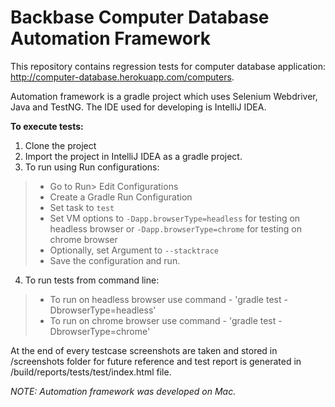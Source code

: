 # Backbase Computer Database Automation Framework

This repository contains regression tests for computer database application: http://computer-database.herokuapp.com/computers.

Automation framework is a gradle project which uses Selenium Webdriver, Java and TestNG. The IDE used for developing is IntelliJ IDEA.

**To execute tests:**

1. Clone the project 
2. Import the project in IntelliJ IDEA as a gradle project.
3. To run using Run configurations:
>- Go to Run> Edit Configurations
>- Create a Gradle Run Configuration
>- Set task to `test`
>- Set VM options to `-Dapp.browserType=headless` for testing on headless browser or `-Dapp.browserType=chrome` for testing on chrome browser
>- Optionally, set Argument to `--stacktrace`
>- Save the configuration and run.
4. To run tests from command line:
>- To run on headless browser use command - 'gradle test -DbrowserType=headless'
>- To run on chrome browser use command - 'gradle test -DbrowserType=chrome'

At the end of every testcase screenshots are taken and stored in /screenshots folder for future reference and test report is generated in /build/reports/tests/test/index.html file.

*NOTE: Automation framework was developed on Mac.*
